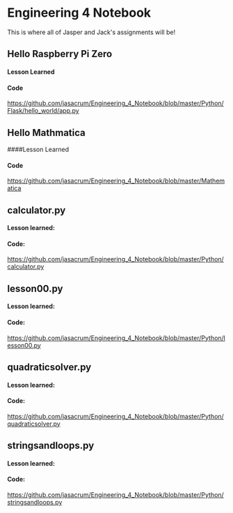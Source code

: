 # Engineering 4 Notebook
This is where all of Jasper and Jack's assignments will be! 
## Hello Raspberry Pi Zero
#### Lesson Learned

#### Code
https://github.com/jasacrum/Engineering_4_Notebook/blob/master/Python/Flask/hello_world/app.py

## Hello Mathmatica
####Lesson Learned

#### Code
https://github.com/jasacrum/Engineering_4_Notebook/blob/master/Mathematica

## calculator.py	
#### Lesson learned:

#### Code: 
https://github.com/jasacrum/Engineering_4_Notebook/blob/master/Python/calculator.py

## lesson00.py
#### Lesson learned:

#### Code:
https://github.com/jasacrum/Engineering_4_Notebook/blob/master/Python/lesson00.py

## quadraticsolver.py	
#### Lesson learned:

#### Code:
https://github.com/jasacrum/Engineering_4_Notebook/blob/master/Python/quadraticsolver.py

## stringsandloops.py
#### Lesson learned:

#### Code: 
https://github.com/jasacrum/Engineering_4_Notebook/blob/master/Python/stringsandloops.py


